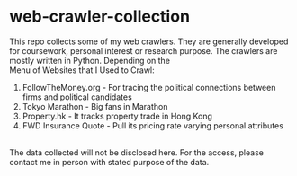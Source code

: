 # web-crawler-collection
This repo collects some of my web crawlers. They are generally developed for coursework, personal interest or research purpose. The crawlers are mostly written in Python. Depending on the 
<br>
Menu of Websites that I Used to Crawl:
1. FollowTheMoney.org - For tracing the political connections between firms and political candidates
2. Tokyo Marathon - Big fans in Marathon
3. Property.hk - It tracks property trade in Hong Kong
4. FWD Insurance Quote - Pull its pricing rate varying personal attributes

<br>
The data collected will not be disclosed here. For the access, please contact me in person with stated purpose of the data.
